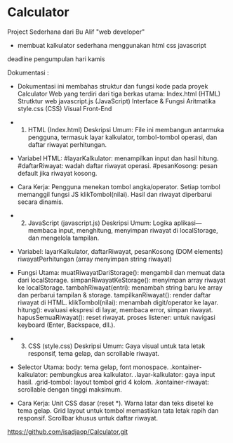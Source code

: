 # Calculator
Project Sederhana dari Bu Alif "web developer" 
- membuat kalkulator sederhana menggunakan html css javascript

deadline pengumpulan hari kamis

Dokumentasi :
- Dokumentasi ini membahas struktur dan fungsi kode pada proyek Calculator Web yang terdiri dari tiga berkas utama:
Index.html (HTML) Strutktur web
javascript.js (JavaScript) Interface & Fungsi Aritmatika
style.css (CSS) Visual Front-End 

- 1. HTML (Index.html)
Deskripsi Umum: File ini membangun antarmuka pengguna, termasuk layar kalkulator, tombol-tombol operasi, dan daftar riwayat perhitungan.
- Variabel HTML:
#layarKalkulator: menampilkan input dan hasil hitung.
#daftarRiwayat: wadah daftar riwayat operasi.
#pesanKosong: pesan default jika riwayat kosong.
- Cara Kerja:
Pengguna menekan tombol angka/operator.
Setiap tombol memanggil fungsi JS klikTombol(nilai).
Hasil dan riwayat diperbarui secara dinamis.

- 2. JavaScript (javascript.js)
Deskripsi Umum: Logika aplikasi—membaca input, menghitung, menyimpan riwayat di localStorage, dan mengelola tampilan.
- Variabel:
layarKalkulator, daftarRiwayat, pesanKosong (DOM elements)
riwayatPerhitungan (array menyimpan string riwayat)
- Fungsi Utama:
muatRiwayatDariStorage(): mengambil dan memuat data dari localStorage.
simpanRiwayatKeStorage(): menyimpan array riwayat ke localStorage.
tambahRiwayat(entri): menambah string baru ke array dan perbarui tampilan & storage.
tampilkanRiwayat(): render daftar riwayat di HTML.
klikTombol(nilai): menambah digit/operator ke layar.
hitung(): evaluasi ekspresi di layar, membaca error, simpan riwayat.
hapusSemuaRiwayat(): reset riwayat.
proses listener: untuk navigasi keyboard (Enter, Backspace, dll.).

- 3. CSS (style.css)
Deskripsi Umum: Gaya visual untuk tata letak responsif, tema gelap, dan scrollable riwayat.
- Selector Utama:
body: tema gelap, font monospace.
.kontainer-kalkulator: pembungkus area kalkulator.
.layar-kalkulator: gaya input hasil.
.grid-tombol: layout tombol grid 4 kolom.
.kontainer-riwayat: scrollable dengan tinggi maksimum.
- Cara Kerja:
Unit CSS dasar (reset *).
Warna latar dan teks disetel ke tema gelap.
Grid layout untuk tombol memastikan tata letak rapih dan responsif.
Scrollbar khusus untuk daftar riwayat.

https://github.com/isadjaop/Calculator.git